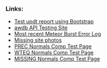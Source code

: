 <html>

  <h3>Links:  </h3>
  <ul>
    <li>
      <a href="https://nrcs-nwcc.github.io/updt_report_test.html">Test updt report using Bootstrap</a>
    </li>
  <li>
    <a href="https://api.snowdata.info">awdb API Testing Site</a>
    </li>
    <li>
      <a href="https://nrcs-nwcc.github.io/ErrorLog_July20.html">Most recent Meteor Burst Error Log</a>
    </li>
    <li>
      <a href="https://nrcs-nwcc.github.io/missing_photos.html">Missing site photos</a>
    </li>
    <li>
      <a href="https://nrcs-nwcc.github.io/bt_test_prec.html">PREC Normals Comp Test Page</a>
    </li>
    <li>
      <a href="https://nrcs-nwcc.github.io/bt_test_wteq.html">WTEQ Normals Comp Test Page</a>
    </li>
    <li>
      <a href="https://nrcs-nwcc.github.io/missing_norm_test.html">MISSING Normals Comp Test Page</a>
    </li>
  </ul>
</html>
